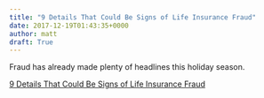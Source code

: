 ```yaml
---
title: "9 Details That Could Be Signs of Life Insurance Fraud"
date: 2017-12-19T01:43:35+0000
author: matt
draft: True
---
```

Fraud has already made plenty of headlines this holiday season.

[ 9 Details That Could Be Signs of Life Insurance Fraud ]( http://www.thinkadvisor.com/2017/12/15/9-details-that-could-be-signs-of-life-insurance-fr?page_all=1 )
